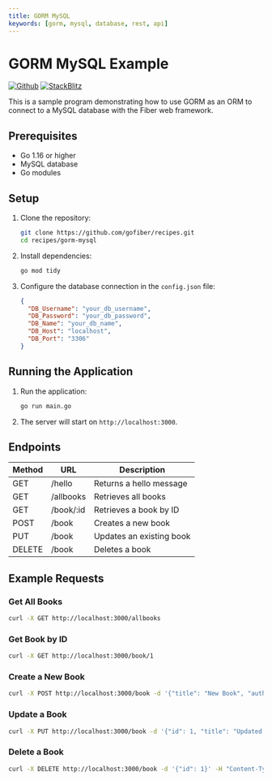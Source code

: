 ```yaml
---
title: GORM MySQL
keywords: [gorm, mysql, database, rest, api]
---
```


# GORM MySQL Example

[![Github](https://img.shields.io/static/v1?label=&message=Github&color=2ea44f&style=for-the-badge&logo=github)](https://github.com/gofiber/recipes/tree/master/gorm-mysql) [![StackBlitz](https://img.shields.io/static/v1?label=&message=StackBlitz&color=2ea44f&style=for-the-badge&logo=StackBlitz)](https://stackblitz.com/github/gofiber/recipes/tree/master/gorm-mysql)

This is a sample program demonstrating how to use GORM as an ORM to connect to a MySQL database with the Fiber web framework.

## Prerequisites

- Go 1.16 or higher
- MySQL database
- Go modules

## Setup

1. Clone the repository:
    ```sh
    git clone https://github.com/gofiber/recipes.git
    cd recipes/gorm-mysql
   ```

2. Install dependencies:
    ```sh
    go mod tidy
    ```

3. Configure the database connection in the `config.json` file:
    ```json
    {
      "DB_Username": "your_db_username",
      "DB_Password": "your_db_password",
      "DB_Name": "your_db_name",
      "DB_Host": "localhost",
      "DB_Port": "3306"
    }
    ```

## Running the Application

1. Run the application:
    ```sh
    go run main.go
    ```

2. The server will start on `http://localhost:3000`.

## Endpoints

| Method | URL       | Description                |
| ------ | --------- | -------------------------- |
| GET    | /hello    | Returns a hello message    |
| GET    | /allbooks | Retrieves all books        |
| GET    | /book/:id | Retrieves a book by ID     |
| POST   | /book     | Creates a new book         |
| PUT    | /book     | Updates an existing book   |
| DELETE | /book     | Deletes a book             |

## Example Requests

### Get All Books
```sh
curl -X GET http://localhost:3000/allbooks
```

### Get Book by ID
```sh
curl -X GET http://localhost:3000/book/1
```

### Create a New Book
```sh
curl -X POST http://localhost:3000/book -d '{"title": "New Book", "author": "Author Name"}' -H "Content-Type: application/json"
```

### Update a Book
```sh
curl -X PUT http://localhost:3000/book -d '{"id": 1, "title": "Updated Book", "author": "Updated Author"}' -H "Content-Type: application/json"
```

### Delete a Book
```sh
curl -X DELETE http://localhost:3000/book -d '{"id": 1}' -H "Content-Type: application/json"
```
